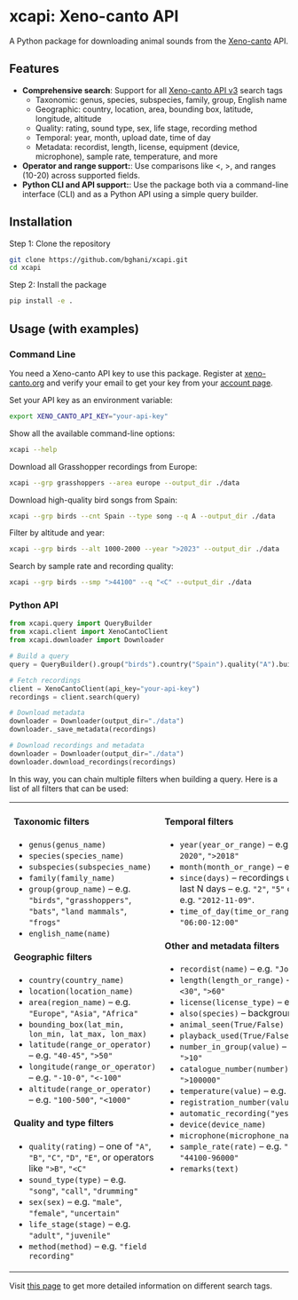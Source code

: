 # xcapi: Xeno-canto API 

A Python package for downloading animal sounds from the [Xeno-canto](https://xeno-canto.org) API.

## Features

- **Comprehensive search**: Support for all [Xeno-canto API v3](https://xeno-canto.org/explore/api) search tags
  - Taxonomic: genus, species, subspecies, family, group, English name
  - Geographic: country, location, area, bounding box, latitude, longitude, altitude
  - Quality: rating, sound type, sex, life stage, recording method
  - Temporal: year, month, upload date, time of day
  - Metadata: recordist, length, license, equipment (device, microphone), sample rate, temperature, and more
- **Operator and range support:**: Use comparisons like <, >, and ranges (10-20) across supported fields.
- **Python CLI and API support:**: Use the package both via a command-line interface (CLI) and as a Python API using a simple query builder. 

## Installation

Step 1: Clone the repository

```bash
git clone https://github.com/bghani/xcapi.git
cd xcapi
```

Step 2: Install the package

```bash
pip install -e .
```

## Usage (with examples)


### Command Line


You need a Xeno-canto API key to use this package. Register at [xeno-canto.org](https://xeno-canto.org) and verify your email to get your key from your [account page](https://xeno-canto.org/account).

Set your API key as an environment variable:

```bash
export XENO_CANTO_API_KEY="your-api-key"
```

Show all the available command-line options:

```bash
xcapi --help
```

Download all Grasshopper recordings from Europe:

```bash
xcapi --grp grasshoppers --area europe --output_dir ./data
```

Download high-quality bird songs from Spain:

```bash
xcapi --grp birds --cnt Spain --type song --q A --output_dir ./data
```

Filter by altitude and year:

```bash
xcapi --grp birds --alt 1000-2000 --year ">2023" --output_dir ./data
```

Search by sample rate and recording quality:

```bash
xcapi --grp birds --smp ">44100" --q "<C" --output_dir ./data
```


### Python API

```python
from xcapi.query import QueryBuilder
from xcapi.client import XenoCantoClient
from xcapi.downloader import Downloader

# Build a query
query = QueryBuilder().group("birds").country("Spain").quality("A").build()

# Fetch recordings
client = XenoCantoClient(api_key="your-api-key")
recordings = client.search(query)

# Download metadata
downloader = Downloader(output_dir="./data")
downloader._save_metadata(recordings)

# Download recordings and metadata
downloader = Downloader(output_dir="./data")
downloader.download_recordings(recordings)
```

In this way, you can chain multiple filters when building a query. Here is a list of all filters that can be used:

 <table>
<tr>
<td width="50%" valign="top">

#### **Taxonomic filters**
- `genus(genus_name)`
- `species(species_name)`
- `subspecies(subspecies_name)`
- `family(family_name)`
- `group(group_name)` – e.g. `"birds"`, `"grasshoppers"`, `"bats"`, `"land mammals"`, `"frogs"`
- `english_name(name)`

#### **Geographic filters**
- `country(country_name)`
- `location(location_name)`
- `area(region_name)` – e.g. `"Europe"`, `"Asia"`, `"Africa"`
- `bounding_box(lat_min, lon_min, lat_max, lon_max)`
- `latitude(range_or_operator)` – e.g. `"40-45"`, `">50"`
- `longitude(range_or_operator)` – e.g. `"-10-0"`, `"<-100"`
- `altitude(range_or_operator)` – e.g. `"100-500"`, `"<1000"`

#### **Quality and type filters**
- `quality(rating)` – one of `"A"`, `"B"`, `"C"`, `"D"`, `"E"`, or operators like `">B"`, `"<C"`
- `sound_type(type)` – e.g. `"song"`, `"call"`, `"drumming"`
- `sex(sex)` – e.g. `"male"`, `"female"`, `"uncertain"`
- `life_stage(stage)` – e.g. `"adult"`, `"juvenile"`
- `method(method)` – e.g. `"field recording"`

</td>
<td width="50%" valign="top">

#### **Temporal filters**
- `year(year_or_range)` – e.g. `"2020"`, `"2015-2020"`, `">2018"`
- `month(month_or_range)` – e.g. `"6"`, `"1-3"`
- `since(days)` – recordings uploaded in the last N days – e.g. `"2"`, `"5"` or since a date – e.g. `"2012-11-09"`.
- `time_of_day(time_or_range)` – e.g. `"06:00"`, `"06:00-12:00"`

#### **Other and metadata filters**
- `recordist(name)` – e.g. `"John Doe"`
- `length(length_or_range)` – e.g. `"10-20"`, `"<30"`, `">60"`
- `license(license_type)` – e.g. `"cc-by"`, `"cc0"`
- `also(species)` – background species
- `animal_seen(True/False)`
- `playback_used(True/False)`
- `number_in_group(value)` – e.g. `"1"`, `"2-5"`, `">10"`
- `catalogue_number(number)` – e.g. `"12345"`, `">100000"`
- `temperature(value)` – e.g. `"20-30"`, `"<10"`
- `registration_number(value)`
- `automatic_recording("yes"|"no"|"unknown")`
- `device(device_name)`
- `microphone(microphone_name)`
- `sample_rate(rate)` – e.g. `"44100"`, `">48000"`, `"44100-96000"`
- `remarks(text)`

</td>
</tr>
</table>
 

Visit [this page](https://xeno-canto.org/help/search#advanced) to get more detailed information on different search tags.







